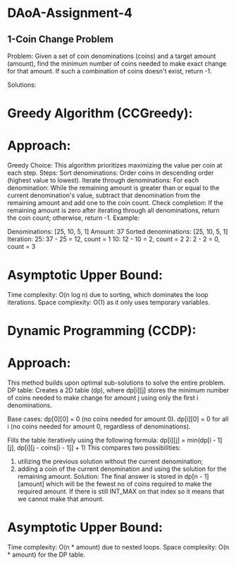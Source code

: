 # DAoA-Assignment-4
## 1-Coin Change Problem
Problem:
Given a set of coin denominations (coins) and a target amount (amount), find the minimum number of coins needed to make exact change for that amount. If such a combination of coins doesn't exist, return -1.

Solutions:

# Greedy Algorithm (CCGreedy):
# Approach:

Greedy Choice: This algorithm prioritizes maximizing the value per coin at each step.
Steps:
Sort denominations: Order coins in descending order (highest value to lowest).
Iterate through denominations:
For each denomination:
While the remaining amount is greater than or equal to the current denomination's value, subtract that denomination from the remaining amount and add one to the coin count.
Check completion: If the remaining amount is zero after iterating through all denominations, return the coin count; otherwise, return -1.
Example:

Denominations: [25, 10, 5, 1]
Amount: 37
Sorted denominations: [25, 10, 5, 1]
Iteration:
25: 37 - 25 = 12, count = 1
10: 12 - 10 = 2, count = 2
2: 2 - 2 = 0, count = 3

# Asymptotic Upper Bound:
Time complexity: O(n log n) due to sorting, which dominates the loop iterations.
Space complexity: O(1) as it only uses temporary variables.


# Dynamic Programming (CCDP):

# Approach:
This method builds upon optimal sub-solutions to solve the entire problem.
DP table: Creates a 2D table (dp), where dp[i][j] stores the minimum number of coins needed to make change for amount j using only the first i denominations.

Base cases:
dp[0][0] = 0 (no coins needed for amount 0).
dp[i][0] = 0 for all i (no coins needed for amount 0, regardless of denominations).

 Fills the table iteratively using the following formula:
dp[i][j] = min(dp[i - 1][j], dp[i][j - coins[i - 1]] + 1)
This compares two possibilities:
1) utilizing the previous solution without the current denomination;
2) adding a coin of the current denomination and using the solution for the remaining amount.
Solution: The final answer is stored in dp[n - 1][amount] which will be the fewest no of coins required to make the required amount.
If there is still INT_MAX on that index so it means that we cannot make that amount.

# Asymptotic Upper Bound:
Time complexity: O(n * amount) due to nested loops.
Space complexity: O(n * amount) for the DP table.
